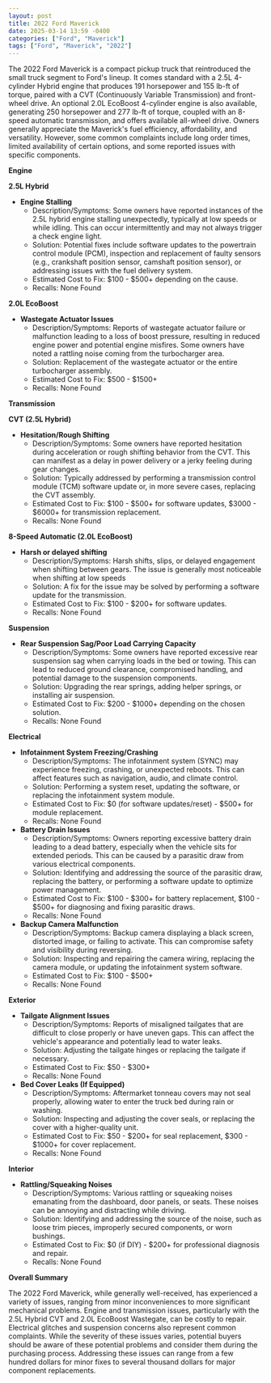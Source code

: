 ```yaml
---
layout: post
title: 2022 Ford Maverick
date: 2025-03-14 13:59 -0400
categories: ["Ford", "Maverick"]
tags: ["Ford", "Maverick", "2022"]
---
```

The 2022 Ford Maverick is a compact pickup truck that reintroduced the small truck segment to Ford's lineup. It comes standard with a 2.5L 4-cylinder Hybrid engine that produces 191 horsepower and 155 lb-ft of torque, paired with a CVT (Continuously Variable Transmission) and front-wheel drive. An optional 2.0L EcoBoost 4-cylinder engine is also available, generating 250 horsepower and 277 lb-ft of torque, coupled with an 8-speed automatic transmission, and offers available all-wheel drive. Owners generally appreciate the Maverick's fuel efficiency, affordability, and versatility. However, some common complaints include long order times, limited availability of certain options, and some reported issues with specific components.

**Engine**

**2.5L Hybrid**

*   **Engine Stalling**
    *   Description/Symptoms: Some owners have reported instances of the 2.5L hybrid engine stalling unexpectedly, typically at low speeds or while idling. This can occur intermittently and may not always trigger a check engine light.
    *   Solution: Potential fixes include software updates to the powertrain control module (PCM), inspection and replacement of faulty sensors (e.g., crankshaft position sensor, camshaft position sensor), or addressing issues with the fuel delivery system.
    *   Estimated Cost to Fix: $100 - $500+ depending on the cause.
    *   Recalls: None Found

**2.0L EcoBoost**

*   **Wastegate Actuator Issues**
    *   Description/Symptoms: Reports of wastegate actuator failure or malfunction leading to a loss of boost pressure, resulting in reduced engine power and potential engine misfires. Some owners have noted a rattling noise coming from the turbocharger area.
    *   Solution: Replacement of the wastegate actuator or the entire turbocharger assembly.
    *   Estimated Cost to Fix: $500 - $1500+
    *   Recalls: None Found

**Transmission**

**CVT (2.5L Hybrid)**

*   **Hesitation/Rough Shifting**
    *   Description/Symptoms: Some owners have reported hesitation during acceleration or rough shifting behavior from the CVT. This can manifest as a delay in power delivery or a jerky feeling during gear changes.
    *   Solution: Typically addressed by performing a transmission control module (TCM) software update or, in more severe cases, replacing the CVT assembly.
    *   Estimated Cost to Fix: $100 - $500+ for software updates, $3000 - $6000+ for transmission replacement.
    *   Recalls: None Found

**8-Speed Automatic (2.0L EcoBoost)**

*   **Harsh or delayed shifting**
    *   Description/Symptoms: Harsh shifts, slips, or delayed engagement when shifting between gears. The issue is generally most noticeable when shifting at low speeds
    *   Solution: A fix for the issue may be solved by performing a software update for the transmission.
    *   Estimated Cost to Fix: $100 - $200+ for software updates.
    *   Recalls: None Found

**Suspension**

*   **Rear Suspension Sag/Poor Load Carrying Capacity**
    *   Description/Symptoms: Some owners have reported excessive rear suspension sag when carrying loads in the bed or towing. This can lead to reduced ground clearance, compromised handling, and potential damage to the suspension components.
    *   Solution: Upgrading the rear springs, adding helper springs, or installing air suspension.
    *   Estimated Cost to Fix: $200 - $1000+ depending on the chosen solution.
    *   Recalls: None Found

**Electrical**

*   **Infotainment System Freezing/Crashing**
    *   Description/Symptoms: The infotainment system (SYNC) may experience freezing, crashing, or unexpected reboots. This can affect features such as navigation, audio, and climate control.
    *   Solution: Performing a system reset, updating the software, or replacing the infotainment system module.
    *   Estimated Cost to Fix: $0 (for software updates/reset) - $500+ for module replacement.
    *   Recalls: None Found
*   **Battery Drain Issues**
    *   Description/Symptoms: Owners reporting excessive battery drain leading to a dead battery, especially when the vehicle sits for extended periods. This can be caused by a parasitic draw from various electrical components.
    *   Solution: Identifying and addressing the source of the parasitic draw, replacing the battery, or performing a software update to optimize power management.
    *   Estimated Cost to Fix: $100 - $300+ for battery replacement, $100 - $500+ for diagnosing and fixing parasitic draws.
    *   Recalls: None Found
*   **Backup Camera Malfunction**
    *   Description/Symptoms: Backup camera displaying a black screen, distorted image, or failing to activate. This can compromise safety and visibility during reversing.
    *   Solution: Inspecting and repairing the camera wiring, replacing the camera module, or updating the infotainment system software.
    *   Estimated Cost to Fix: $100 - $500+
    *   Recalls: None Found

**Exterior**

*   **Tailgate Alignment Issues**
    *   Description/Symptoms: Reports of misaligned tailgates that are difficult to close properly or have uneven gaps. This can affect the vehicle's appearance and potentially lead to water leaks.
    *   Solution: Adjusting the tailgate hinges or replacing the tailgate if necessary.
    *   Estimated Cost to Fix: $50 - $300+
    *   Recalls: None Found
*   **Bed Cover Leaks (If Equipped)**
    *   Description/Symptoms: Aftermarket tonneau covers may not seal properly, allowing water to enter the truck bed during rain or washing.
    *   Solution: Inspecting and adjusting the cover seals, or replacing the cover with a higher-quality unit.
    *   Estimated Cost to Fix: $50 - $200+ for seal replacement, $300 - $1000+ for cover replacement.
    *   Recalls: None Found

**Interior**

*   **Rattling/Squeaking Noises**
    *   Description/Symptoms: Various rattling or squeaking noises emanating from the dashboard, door panels, or seats. These noises can be annoying and distracting while driving.
    *   Solution: Identifying and addressing the source of the noise, such as loose trim pieces, improperly secured components, or worn bushings.
    *   Estimated Cost to Fix: $0 (if DIY) - $200+ for professional diagnosis and repair.
    *   Recalls: None Found

**Overall Summary**

The 2022 Ford Maverick, while generally well-received, has experienced a variety of issues, ranging from minor inconveniences to more significant mechanical problems. Engine and transmission issues, particularly with the 2.5L Hybrid CVT and 2.0L EcoBoost Wastegate, can be costly to repair. Electrical glitches and suspension concerns also represent common complaints. While the severity of these issues varies, potential buyers should be aware of these potential problems and consider them during the purchasing process. Addressing these issues can range from a few hundred dollars for minor fixes to several thousand dollars for major component replacements.

